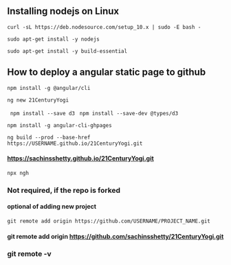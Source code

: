 ## Installing nodejs on Linux

`curl -sL https://deb.nodesource.com/setup_10.x | sudo -E bash -`

`sudo apt-get install -y nodejs`

`sudo apt-get install -y build-essential`
## How to deploy a angular static page to github

`npm install -g @angular/cli`

`ng new 21CenturyYogi`

` npm install --save d3`
` npm install --save-dev @types/d3`



`npm install -g angular-cli-ghpages`

`ng build --prod --base-href https://USERNAME.github.io/21CenturyYogi.git`

#### https://sachinsshetty.github.io/21CenturyYogi.git

`npx ngh`



### Not required, if the repo is forked
#### optional of adding new project 
`git remote add origin https://github.com/USERNAME/PROJECT_NAME.git `
#### git remote add origin https://github.com/sachinsshetty/21CenturyYogi.git

### git remote -v

